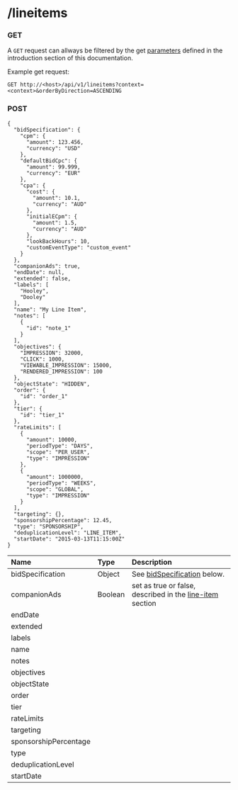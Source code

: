 # /lineitems

### GET

A `GET` request can allways be filtered by the get [parameters](http://docs.adnuntius.com/api/api-requests) defined in the introduction section of this documentation.

Example get request:

```text
GET http://<host>/api/v1/lineitems?context=<context>&orderByDirection=ASCENDING
```

### POST

```text
{
  "bidSpecification": {
    "cpm": {
      "amount": 123.456,
      "currency": "USD"
    },
    "defaultBidCpc": {
      "amount": 99.999,
      "currency": "EUR"
    },
    "cpa": {
      "cost": {
        "amount": 10.1,
        "currency": "AUD"
      },
      "initialECpm": {
        "amount": 1.5,
        "currency": "AUD"
      },
      "lookBackHours": 10,
      "customEventType": "custom_event"
    }
  },
  "companionAds": true,
  "endDate": null,
  "extended": false,
  "labels": [
    "Hooley",
    "Dooley"
  ],
  "name": "My Line Item",
  "notes": [
    {
      "id": "note_1"
    }
  ],
  "objectives": {
    "IMPRESSION": 32000,
    "CLICK": 1000,
    "VIEWABLE_IMPRESSION": 15000,
    "RENDERED_IMPRESSION": 100
  },
  "objectState": "HIDDEN",
  "order": {
    "id": "order_1"
  },
  "tier": {
    "id": "tier_1"
  },
  "rateLimits": [
    {
      "amount": 10000,
      "periodType": "DAYS",
      "scope": "PER_USER",
      "type": "IMPRESSION"
    },
    {
      "amount": 1000000,
      "periodType": "WEEKS",
      "scope": "GLOBAL",
      "type": "IMPRESSION"
    }
  ],
  "targeting": {},
  "sponsorshipPercentage": 12.45,
  "type": "SPONSORSHIP",
  "deduplicationLevel": "LINE_ITEM",
  "startDate": "2015-03-13T11:15:00Z"
}
```

| Name | Type | Description |
| :--- | :--- | :--- |
| bidSpecification | Object | See [bidSpecification](http://docs.adnuntius.com/api/advertising/line-item#bidSpecification) below. |
| companionAds | Boolean | set as true or false, described in the [line-item](http://docs.adnuntius.com/userguide/advertising/line-items) section |
| endDate |  |  |
| extended |  |  |
| labels |  |  |
| name |  |  |
| notes |  |  |
| objectives |  |  |
| objectState |  |  |
| order |  |  |
| tier |  |  |
| rateLimits |  |  |
| targeting |  |  |
| sponsorshipPercentage |  |  |
| type |  |  |
| deduplicationLevel |  |  |
| startDate |  |  |

